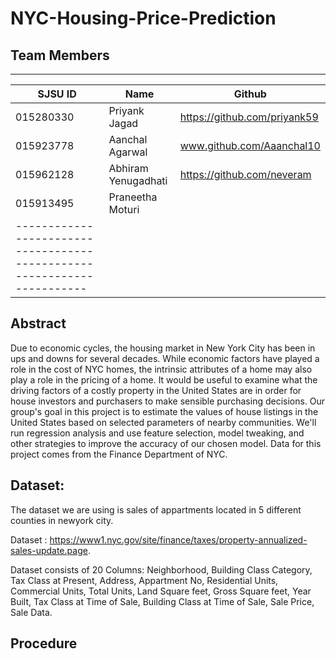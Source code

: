 # NYC-Housing-Price-Prediction

## Team Members
------------------------------------------------------------------------
|   SJSU ID    |         Name       |             Github               |
|--------------|--------------------|----------------------------------|
|  015280330   | Priyank Jagad      | https://github.com/priyank59     |
|  015923778   | Aanchal Agarwal    | www.github.com/Aaanchal10        |
|  015962128   | Abhiram Yenugadhati| https://github.com/neveram       |
|  015913495   | Praneetha Moturi   |                                  |
-----------------------------------------------------------------------|

## Abstract

Due to economic cycles, the housing market in New York City has been in ups and downs for several decades. While economic factors have played a role in the cost of NYC homes, the intrinsic attributes of a home may also play a role in the pricing of a home. It would be useful to examine what the driving factors of a costly property in the United States are in order for house investors and purchasers to make sensible purchasing decisions. Our group's goal in this project is to estimate the values of house listings in the United States based on selected parameters of nearby communities. We'll run regression analysis and use feature selection, model tweaking, and other strategies to improve the accuracy of our chosen model. Data for this project comes from the Finance Department of NYC. 

## Dataset:

The dataset we are using is sales of appartments located in  5 different counties in newyork city.

Dataset : https://www1.nyc.gov/site/finance/taxes/property-annualized-sales-update.page.

Dataset consists of 20 Columns: Neighborhood, Building Class Category, Tax Class at Present, Address, Appartment No, Residential Units, Commercial Units, Total Units, Land Square feet, Gross Square feet, Year Built, Tax Class at Time of Sale, Building Class at Time of Sale, Sale Price, Sale Data.

## Procedure


